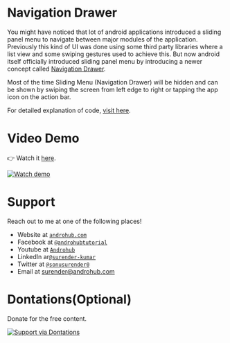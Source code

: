 # Navigation Drawer
You might have noticed that lot of android applications introduced a sliding panel menu to navigate between major modules of the application. Previously this kind of UI was done using some third party libraries where a list view and some swiping gestures used to achieve this. But now android itself officially introduced sliding panel menu by introducing a newer concept called [Navigation Drawer](http://developer.android.com/design/patterns/navigation-drawer.html).

Most of the time Sliding Menu (Navigation Drawer) will be hidden and can be shown by swiping the screen from left edge to right or tapping the app icon on the action bar.

For detailed explanation of code, [visit here](http://www.androhub.com/android-navigationdrawer/).

# Video Demo
👉 Watch it <a href="https://youtu.be/gHfrSF7-I7k">here</a>.
<br>

[![Watch demo](http://i3.ytimg.com/vi/gHfrSF7-I7k/hqdefault.jpg)](https://youtu.be/gHfrSF7-I7k)

# Support
Reach out to me at one of the following places!

- Website at <a href="http://www.androhub.com/" target="_blank">`androhub.com`</a>
- Facebook at <a href="https://www.facebook.com/androhubtutorial/" target="_blank">`@androhubtutorial`</a>
- Youtube at <a href="https://www.youtube.com/channel/UCHJh3E9mtRzbM3WVVl9glJg" target="_blank">`Androhub`</a>
- LinkedIn ar<a href="https://www.linkedin.com/in/surender-kumar-681472a8?originalSubdomain=in" target="_blank">`@surender-kumar`</a>
- Twitter at <a href="https://twitter.com/sonusurender0/" target="_blank">`@sonusurender0`</a>
- Email at surender@androhub.com

# Dontations(Optional)
Donate for the free content.
<br>

[![Support via Dontations](https://www.paypalobjects.com/en_GB/i/btn/btn_donateCC_LG.gif)](https://www.paypal.com/cgi-bin/webscr?cmd=_donations&business=sonu.surendra0%40gmail.com&currency_code=USD&source=url)
